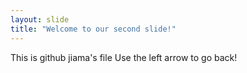 ```yaml
---
layout: slide
title: "Welcome to our second slide!"
---
```

This is github jiama's file
Use the left arrow to go back!